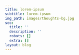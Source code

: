 ```yaml
---
title: lorem-ipsum
subtitle: lorem-ipsum
img_path: images/thoughts-bg.jpg
seo:
  title: ''
  description: ''
  robots: []
  extra: []
layout: blog
---
```

